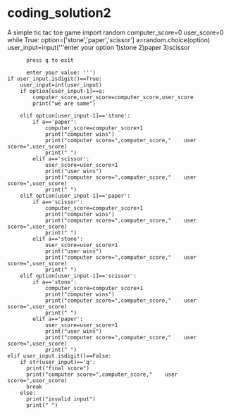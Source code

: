 # coding_solution2
A simple tic tac toe game
import random
computer_score=0
user_score=0
while True:
    option=['stone','paper','scissor']
    a=random.choice(option)
    user_input=input('''enter your option
          1)stone
          2)paper
          3)scissor

          press q to exit

          enter your value: ''')
    if user_input.isdigit()==True:
        user_input=int(user_input)
        if option[user_input-1]==a:
            computer_score,user_score=computer_score,user_score
            print("we are same")
            
        elif option[user_input-1]=='stone':
            if a=='paper':
                computer_score=computer_score+1
                print("computer wins")
                print("computer score=",computer_score,"    user score=",user_score)
                print(" ")
            elif a=='scissor':
                user_score=user_score+1
                print("user wins")
                print("computer score=",computer_score,"    user score=",user_score)
                print(" ")
        elif option[user_input-1]=='paper':
            if a=='scissor':
                computer_score=computer_score+1
                print("computer wins")
                print("computer score=",computer_score,"    user score=",user_score)
                print(" ")
            elif a=='stone':
                user_score=user_score+1
                print("user wins")
                print("computer score=",computer_score,"    user score=",user_score)
                print(" ")
        elif option[user_input-1]=='scissor':
            if a=='stone':
                computer_score=computer_score+1
                print("computer wins")
                print("computer score=",computer_score,"    user score=",user_score)
                print(" ")
            elif a=='paper':
                user_score=user_score+1
                print("user wins")
                print("computer score=",computer_score,"    user score=",user_score)
                print(" ")    
    elif user_input.isdigit()==False:
        if str(user_input)=='q':
          print("final score")
          print("computer score=",computer_score,"    user score=",user_score)
          break
        else:
          print("invalid input")
          print(" ")    

